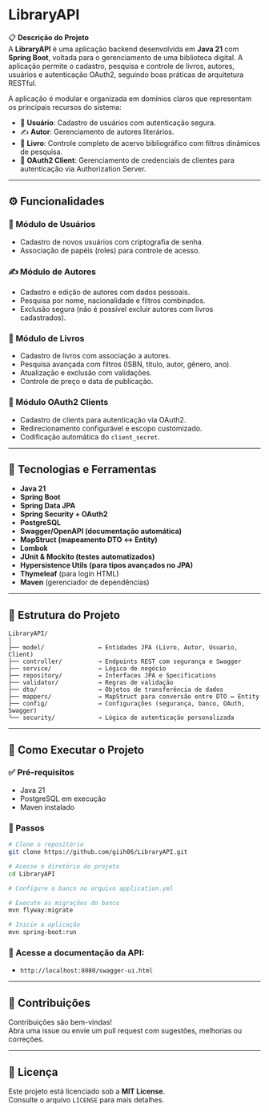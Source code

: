 # LibraryAPI

📋 **Descrição do Projeto**  
A **LibraryAPI** é uma aplicação backend desenvolvida em **Java 21** com **Spring Boot**, voltada para o gerenciamento de uma biblioteca digital. A aplicação permite o cadastro, pesquisa e controle de livros, autores, usuários e autenticação OAuth2, seguindo boas práticas de arquitetura RESTful.

A aplicação é modular e organizada em domínios claros que representam os principais recursos do sistema:

- 👤 **Usuário**: Cadastro de usuários com autenticação segura.
- ✍️ **Autor**: Gerenciamento de autores literários.
- 📘 **Livro**: Controle completo de acervo bibliográfico com filtros dinâmicos de pesquisa.
- 🔐 **OAuth2 Client**: Gerenciamento de credenciais de clientes para autenticação via Authorization Server.

---

## ⚙️ Funcionalidades

### 👤 Módulo de Usuários
- Cadastro de novos usuários com criptografia de senha.
- Associação de papéis (roles) para controle de acesso.

### ✍️ Módulo de Autores
- Cadastro e edição de autores com dados pessoais.
- Pesquisa por nome, nacionalidade e filtros combinados.
- Exclusão segura (não é possível excluir autores com livros cadastrados).

### 📘 Módulo de Livros
- Cadastro de livros com associação a autores.
- Pesquisa avançada com filtros (ISBN, título, autor, gênero, ano).
- Atualização e exclusão com validações.
- Controle de preço e data de publicação.

### 🔐 Módulo OAuth2 Clients
- Cadastro de clients para autenticação via OAuth2.
- Redirecionamento configurável e escopo customizado.
- Codificação automática do `client_secret`.

---

## 🧪 Tecnologias e Ferramentas

- **Java 21**
- **Spring Boot**
- **Spring Data JPA**
- **Spring Security + OAuth2**
- **PostgreSQL**
- **Swagger/OpenAPI (documentação automática)**
- **MapStruct (mapeamento DTO ↔ Entity)**
- **Lombok**
- **JUnit & Mockito (testes automatizados)**
- **Hypersistence Utils (para tipos avançados no JPA)**
- **Thymeleaf** (para login HTML)
- **Maven** (gerenciador de dependências)

---

## 📁 Estrutura do Projeto

```
LibraryAPI/
│
├── model/               → Entidades JPA (Livro, Autor, Usuario, Client)
├── controller/          → Endpoints REST com segurança e Swagger
├── service/             → Lógica de negócio
├── repository/          → Interfaces JPA e Specifications
├── validator/           → Regras de validação
├── dto/                 → Objetos de transferência de dados
├── mappers/             → MapStruct para conversão entre DTO ↔ Entity
├── config/              → Configurações (segurança, banco, OAuth, Swagger)
└── security/            → Lógica de autenticação personalizada
```

---

## 🚀 Como Executar o Projeto

### ✅ Pré-requisitos
- Java 21
- PostgreSQL em execução
- Maven instalado

### 📝 Passos
```bash
# Clone o repositório
git clone https://github.com/giih06/LibraryAPI.git

# Acesse o diretório do projeto
cd LibraryAPI

# Configure o banco no arquivo application.yml

# Execute as migrações do banco
mvn flyway:migrate

# Inicie a aplicação
mvn spring-boot:run
```

### 🔎 Acesse a documentação da API:
- `http://localhost:8080/swagger-ui.html`

---

## 🤝 Contribuições

Contribuições são bem-vindas!  
Abra uma issue ou envie um pull request com sugestões, melhorias ou correções.

---

## 📄 Licença

Este projeto está licenciado sob a **MIT License**.  
Consulte o arquivo `LICENSE` para mais detalhes.
